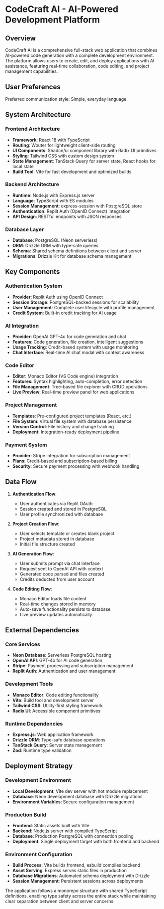 # CodeCraft AI - AI-Powered Development Platform

## Overview

CodeCraft AI is a comprehensive full-stack web application that combines AI-powered code generation with a complete development environment. The platform allows users to create, edit, and deploy applications with AI assistance, featuring real-time collaboration, code editing, and project management capabilities.

## User Preferences

Preferred communication style: Simple, everyday language.

## System Architecture

### Frontend Architecture
- **Framework**: React 18 with TypeScript
- **Routing**: Wouter for lightweight client-side routing
- **UI Components**: Shadcn/ui component library with Radix UI primitives
- **Styling**: Tailwind CSS with custom design system
- **State Management**: TanStack Query for server state, React hooks for local state
- **Build Tool**: Vite for fast development and optimized builds

### Backend Architecture
- **Runtime**: Node.js with Express.js server
- **Language**: TypeScript with ES modules
- **Session Management**: express-session with PostgreSQL store
- **Authentication**: Replit Auth (OpenID Connect) integration
- **API Design**: RESTful endpoints with JSON responses

### Database Layer
- **Database**: PostgreSQL (Neon serverless)
- **ORM**: Drizzle ORM with type-safe queries
- **Schema**: Shared schema definitions between client and server
- **Migrations**: Drizzle Kit for database schema management

## Key Components

### Authentication System
- **Provider**: Replit Auth using OpenID Connect
- **Session Storage**: PostgreSQL-backed sessions for scalability
- **User Management**: Complete user lifecycle with profile management
- **Credit System**: Built-in credit tracking for AI usage

### AI Integration
- **Provider**: OpenAI GPT-4o for code generation and chat
- **Features**: Code generation, file creation, intelligent suggestions
- **Usage Tracking**: Credit-based system with usage monitoring
- **Chat Interface**: Real-time AI chat modal with context awareness

### Code Editor
- **Editor**: Monaco Editor (VS Code engine) integration
- **Features**: Syntax highlighting, auto-completion, error detection
- **File Management**: Tree-based file explorer with CRUD operations
- **Live Preview**: Real-time preview panel for web applications

### Project Management
- **Templates**: Pre-configured project templates (React, etc.)
- **File System**: Virtual file system with database persistence
- **Version Control**: File history and change tracking
- **Deployment**: Integration-ready deployment pipeline

### Payment System
- **Provider**: Stripe integration for subscription management
- **Plans**: Credit-based and subscription-based billing
- **Security**: Secure payment processing with webhook handling

## Data Flow

1. **Authentication Flow**:
   - User authenticates via Replit OAuth
   - Session created and stored in PostgreSQL
   - User profile synchronized with database

2. **Project Creation Flow**:
   - User selects template or creates blank project
   - Project metadata stored in database
   - Initial file structure created

3. **AI Generation Flow**:
   - User submits prompt via chat interface
   - Request sent to OpenAI API with context
   - Generated code parsed and files created
   - Credits deducted from user account

4. **Code Editing Flow**:
   - Monaco Editor loads file content
   - Real-time changes stored in memory
   - Auto-save functionality persists to database
   - Live preview updates automatically

## External Dependencies

### Core Services
- **Neon Database**: Serverless PostgreSQL hosting
- **OpenAI API**: GPT-4o for AI code generation
- **Stripe**: Payment processing and subscription management
- **Replit Auth**: Authentication and user management

### Development Tools
- **Monaco Editor**: Code editing functionality
- **Vite**: Build tool and development server
- **Tailwind CSS**: Utility-first styling framework
- **Radix UI**: Accessible component primitives

### Runtime Dependencies
- **Express.js**: Web application framework
- **Drizzle ORM**: Type-safe database operations
- **TanStack Query**: Server state management
- **Zod**: Runtime type validation

## Deployment Strategy

### Development Environment
- **Local Development**: Vite dev server with hot module replacement
- **Database**: Neon development database with Drizzle migrations
- **Environment Variables**: Secure configuration management

### Production Build
- **Frontend**: Static assets built with Vite
- **Backend**: Node.js server with compiled TypeScript
- **Database**: Production PostgreSQL with connection pooling
- **Deployment**: Single deployment target with both frontend and backend

### Environment Configuration
- **Build Process**: Vite builds frontend, esbuild compiles backend
- **Asset Serving**: Express serves static files in production
- **Database Migrations**: Automated schema deployment with Drizzle
- **Session Management**: Persistent sessions across deployments

The application follows a monorepo structure with shared TypeScript definitions, enabling type safety across the entire stack while maintaining clear separation between client and server concerns.